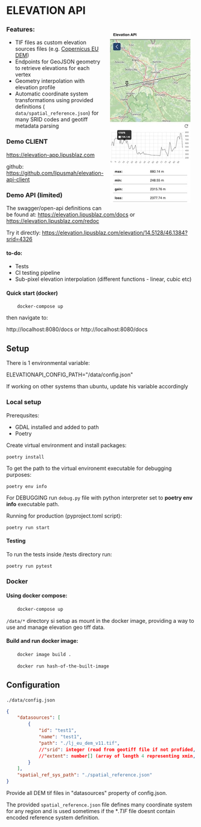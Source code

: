 # ELEVATION API

<img style="float: right;padding: 1rem" src="docs/client.jpg">

### Features:
- TIF files as custom elevation sources files (e.g. [Copernicus EU DEM](https://land.copernicus.eu/imagery-in-situ/eu-dem/eu-dem-v1.1/view))
- Endpoints for GeoJSON geometry to retrieve elevations for each vertex
- Geometry interpolation with elevation profile
- Automatic coordinate system transformations using provided definitions ( ```data/spatial_reference.json```) for many SRID codes and geotiff metadata parsing

### Demo CLIENT
https://elevation-app.lipusblaz.com 

github: https://github.com/lipusmah/elevation-api-client

### Demo API (limited)
The swagger/open-api definitions can be found at:
https://elevation.lipusblaz.com/docs or https://elevation.lipusblaz.com/redoc

Try it directly:
https://elevation.lipusblaz.com/elevation/14.5128/46.1384?srid=4326

#### to-do:
- Tests
- CI testing pipeline
- Sub-pixel elevation interpolation (different functions - linear, cubic etc)


#### Quick start (docker)

```
    docker-compose up
```

then navigate to:

http://localhost:8080/docs or http://localhost:8080/docs


## Setup

There is 1 environmental variable:

ELEVATIONAPI_CONFIG_PATH="/data/config.json"

If working on other systems than ubuntu, update his variable accordingly

### Local setup
Prerequsites:
- GDAL installed and added to path
- Poetry

Create virtual environment and install packages:
```shell
poetry install
```

To get the path to the virtual environemt executable for debugging purposes:

```shell
poetry env info
```

For DEBUGGING run ```debug.py``` file with python interpreter set to **poetry env info** executable path.

Running for production (pyproject.toml script):
```shell
poetry run start
```

#### Testing
To run the tests inside /tests directory run:
```shell
poetry run pytest
```

### Docker

#### Using docker compose:

```sh
    docker-compose up
```

```/data/*``` directory si setup as mount in the docker image, providing a way to use and manage elevation geo tiff data.

#### Build and run docker image:

```sh
    docker image build .
```
```sh
    docker run hash-of-the-built-image
```



## Configuration 

```./data/config.json```

```json
{
    "datasources": [
        {
            "id": "test1",
            "name": "test1",
            "path": "./lj_eu_dem_v11.tif",
            //"srid": integer (read from geotiff file if not profided, otherwise it will be read from spatial_reference.json),
            //"extent": number[] (array of length 4 representing xmin, ymin, xmax, ymax in the coordinate system srid or )
        }
    ],
    "spatial_ref_sys_path": "./spatial_reference.json"
}
```

Provide all DEM tif files in "datasources" property of config.json.

The provided ```spatial_reference.json``` file defines many coordinate system for any region and is used sometimes if the **.*TIF** file doesnt contain encoded reference system definition.

